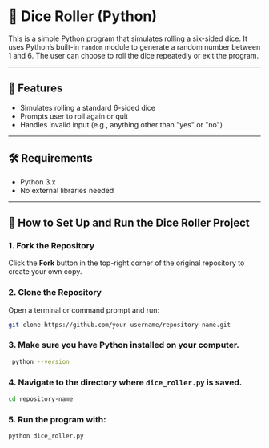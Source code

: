 # 🎲 Dice Roller (Python)

This is a simple Python program that simulates rolling a six-sided dice. It uses Python’s built-in `random` module to generate a random number between 1 and 6. The user can choose to roll the dice repeatedly or exit the program.

---

## 📌 Features

- Simulates rolling a standard 6-sided dice
- Prompts user to roll again or quit
- Handles invalid input (e.g., anything other than "yes" or "no")

---

## 🛠️ Requirements

- Python 3.x
- No external libraries needed

---
## 🎲 How to Set Up and Run the Dice Roller Project

### 1. Fork the Repository
Click the **Fork** button in the top-right corner of the original repository to create your own copy.

### 2. Clone the Repository
Open a terminal or command prompt and run:

```bash
git clone https://github.com/your-username/repository-name.git
```
### 3. Make sure you have Python installed on your computer.
```bash
 python --version
```
### 4. Navigate to the directory where `dice_roller.py` is saved.
  ```bash
  cd repository-name
  ```
### 5. Run the program with:
```bash
python dice_roller.py
